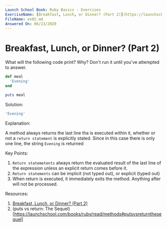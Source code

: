 ```yaml
---
Launch School Book: Ruby Basics - Exercises
ExerciseName: [Breakfast, Lunch, or Dinner? (Part 2)](https://launchschool.com/exercises/4c162eb9)
FileName: ex02.md
Answered On: 06/23/2020
---
```


# Breakfast, Lunch, or Dinner? (Part 2)

What will the following code print? Why? Don't run it until you've attempted 
to answer.

```ruby
def meal
  'Evening'
end

puts meal
```


Solution:
```ruby
'Evening'
```

Explanation:

A method always returns the last line tha is executed within it, whether or not 
a `return statement` is explicitly stated. Since in this case there is only one 
line, the string `Evening` is returned

Key Points:
1. `Return statemetents` always return the evaluated result of the last line of 
the expression unless an explicit return comes before it.
2. `Return statements` can be implicit (not typed out), or explicit (typed out)
3. When return is executed, it immediately exits the method. Anything after will
not be processed.


Resources:

1. [Breakfast, Lunch, or Dinner? (Part 2)](https://launchschool.com/exercises/4c162eb9)
2. (puts vs return: The Sequel)[https://launchschool.com/books/ruby/read/methods#putsvsreturnthesequel]